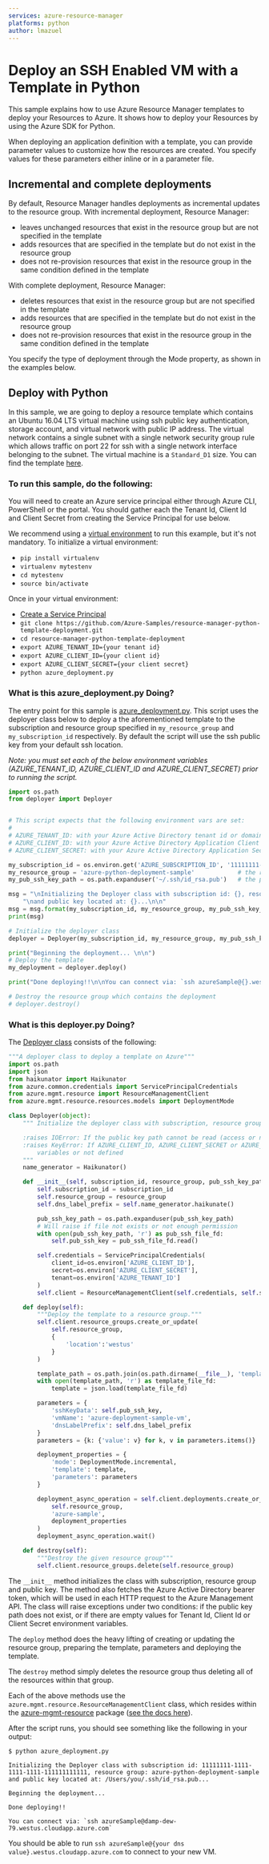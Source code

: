 ```yaml
---
services: azure-resource-manager
platforms: python
author: lmazuel
---
```


# Deploy an SSH Enabled VM with a Template in Python

This sample explains how to use Azure Resource Manager templates to deploy your Resources to Azure. It shows how to
deploy your Resources by using the Azure SDK for Python.

When deploying an application definition with a template, you can provide parameter values to customize how the
resources are created. You specify values for these parameters either inline or in a parameter file.

## Incremental and complete deployments

By default, Resource Manager handles deployments as incremental updates to the resource group. With incremental
deployment, Resource Manager:

- leaves unchanged resources that exist in the resource group but are not specified in the template
- adds resources that are specified in the template but do not exist in the resource group
- does not re-provision resources that exist in the resource group in the same condition defined in the template

With complete deployment, Resource Manager:

- deletes resources that exist in the resource group but are not specified in the template
- adds resources that are specified in the template but do not exist in the resource group
- does not re-provision resources that exist in the resource group in the same condition defined in the template

You specify the type of deployment through the Mode property, as shown in the examples below.

## Deploy with Python

In this sample, we are going to deploy a resource template which contains an Ubuntu 16.04 LTS virtual machine using
ssh public key authentication, storage account, and virtual network with public IP address. The virtual network
contains a single subnet with a single network security group rule which allows traffic on port 22 for ssh with a single
network interface belonging to the subnet. The virtual machine is a `Standard_D1` size. You can find the template
[here](https://github.com/azure-samples/resource-manager-python-template-deployment/blob/master/templates/template.json).

### To run this sample, do the following:

You will need to create an Azure service principal either through Azure CLI, PowerShell or the portal. You should gather
each the Tenant Id, Client Id and Client Secret from creating the Service Principal for use below.

We recommend using a [virtual environment](https://docs.python.org/3/tutorial/venv.html) to run this example, but it's not mandatory.
To initialize a virtual environment:

- `pip install virtualenv`
- `virtualenv mytestenv`
- `cd mytestenv`
- `source bin/activate`

Once in your virtual environment:
- [Create a Service Principal](https://azure.microsoft.com/en-us/documentation/articles/resource-group-authenticate-service-principal/#authenticate-with-password---azure-cli)
- `git clone https://github.com/Azure-Samples/resource-manager-python-template-deployment.git`
- `cd resource-manager-python-template-deployment`
- `export AZURE_TENANT_ID={your tenant id}`
- `export AZURE_CLIENT_ID={your client id}`
- `export AZURE_CLIENT_SECRET={your client secret}`
- `python azure_deployment.py`

### What is this azure_deployment.py Doing?

The entry point for this sample is [azure_deployment.py](https://github.com/azure-samples/resource-manager-python-template-deployment/blob/master/azure_deployment.py). This script uses the deployer class
below to deploy a the aforementioned template to the subscription and resource group specified in `my_resource_group`
and `my_subscription_id` respectively. By default the script will use the ssh public key from your default ssh
location.

*Note: you must set each of the below environment variables (AZURE_TENANT_ID, AZURE_CLIENT_ID and AZURE_CLIENT_SECRET) prior to
running the script.*

``` python
import os.path
from deployer import Deployer


# This script expects that the following environment vars are set:
#
# AZURE_TENANT_ID: with your Azure Active Directory tenant id or domain
# AZURE_CLIENT_ID: with your Azure Active Directory Application Client ID
# AZURE_CLIENT_SECRET: with your Azure Active Directory Application Secret

my_subscription_id = os.environ.get('AZURE_SUBSCRIPTION_ID', '11111111-1111-1111-1111-111111111111')   # your Azure Subscription Id
my_resource_group = 'azure-python-deployment-sample'            # the resource group for deployment
my_pub_ssh_key_path = os.path.expanduser('~/.ssh/id_rsa.pub')   # the path to your rsa public key file

msg = "\nInitializing the Deployer class with subscription id: {}, resource group: {}" \
    "\nand public key located at: {}...\n\n"
msg = msg.format(my_subscription_id, my_resource_group, my_pub_ssh_key_path)
print(msg)

# Initialize the deployer class
deployer = Deployer(my_subscription_id, my_resource_group, my_pub_ssh_key_path)

print("Beginning the deployment... \n\n")
# Deploy the template
my_deployment = deployer.deploy()

print("Done deploying!!\n\nYou can connect via: `ssh azureSample@{}.westus.cloudapp.azure.com`".format(deployer.dns_label_prefix))

# Destroy the resource group which contains the deployment
# deployer.destroy()
```

### What is this deployer.py Doing?

The [Deployer class](https://github.com/azure-samples/resource-manager-python-template-deployment/blob/master/lib/deployer.py) consists of the following:

``` python
"""A deployer class to deploy a template on Azure"""
import os.path
import json
from haikunator import Haikunator
from azure.common.credentials import ServicePrincipalCredentials
from azure.mgmt.resource import ResourceManagementClient
from azure.mgmt.resource.resources.models import DeploymentMode

class Deployer(object):
    """ Initialize the deployer class with subscription, resource group and public key.

    :raises IOError: If the public key path cannot be read (access or not exists)
    :raises KeyError: If AZURE_CLIENT_ID, AZURE_CLIENT_SECRET or AZURE_TENANT_ID env
        variables or not defined
    """
    name_generator = Haikunator()

    def __init__(self, subscription_id, resource_group, pub_ssh_key_path='~/.ssh/id_rsa.pub'):
        self.subscription_id = subscription_id
        self.resource_group = resource_group
        self.dns_label_prefix = self.name_generator.haikunate()

        pub_ssh_key_path = os.path.expanduser(pub_ssh_key_path)
        # Will raise if file not exists or not enough permission
        with open(pub_ssh_key_path, 'r') as pub_ssh_file_fd:
            self.pub_ssh_key = pub_ssh_file_fd.read()

        self.credentials = ServicePrincipalCredentials(
            client_id=os.environ['AZURE_CLIENT_ID'],
            secret=os.environ['AZURE_CLIENT_SECRET'],
            tenant=os.environ['AZURE_TENANT_ID']
        )
        self.client = ResourceManagementClient(self.credentials, self.subscription_id)

    def deploy(self):
        """Deploy the template to a resource group."""
        self.client.resource_groups.create_or_update(
            self.resource_group,
            {
                'location':'westus'
            }
        )

        template_path = os.path.join(os.path.dirname(__file__), 'templates', 'template.json')
        with open(template_path, 'r') as template_file_fd:
            template = json.load(template_file_fd)

        parameters = {
            'sshKeyData': self.pub_ssh_key,
            'vmName': 'azure-deployment-sample-vm',
            'dnsLabelPrefix': self.dns_label_prefix
        }
        parameters = {k: {'value': v} for k, v in parameters.items()}

        deployment_properties = {
            'mode': DeploymentMode.incremental,
            'template': template,
            'parameters': parameters
        }

        deployment_async_operation = self.client.deployments.create_or_update(
            self.resource_group,
            'azure-sample',
            deployment_properties
        )
        deployment_async_operation.wait()

    def destroy(self):
        """Destroy the given resource group"""
        self.client.resource_groups.delete(self.resource_group)
```

The `__init__` method initializes the class with subscription, resource group and public key. The method also fetches
the Azure Active Directory bearer token, which will be used in each HTTP request to the Azure Management API. The class
will raise exceptions under two conditions: if the public key path does not exist, or if there are empty
values for Tenant Id, Client Id or Client Secret environment variables.

The `deploy` method does the heavy lifting of creating or updating the resource group, preparing the template,
parameters and deploying the template.

The `destroy` method simply deletes the resource group thus deleting all of the resources within that group.

Each of the above methods use the `azure.mgmt.resource.ResourceManagementClient` class, which resides within the
[azure-mgmt-resource](https://pypi.python.org/pypi/azure-mgmt-resource/) package ([see the docs here](http://azure-sdk-for-python.readthedocs.io/en/latest/resourcemanagement.html)).

After the script runs, you should see something like the following in your output:

```
$ python azure_deployment.py

Initializing the Deployer class with subscription id: 11111111-1111-1111-1111-111111111111, resource group: azure-python-deployment-sample
and public key located at: /Users/you/.ssh/id_rsa.pub...

Beginning the deployment...

Done deploying!!

You can connect via: `ssh azureSample@damp-dew-79.westus.cloudapp.azure.com`
```

You should be able to run `ssh azureSample@{your dns value}.westus.cloudapp.azure.com` to connect to your new VM.
